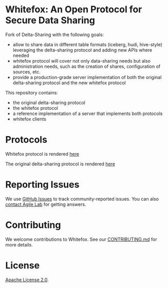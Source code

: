 # Whitefox: An Open Protocol for Secure Data Sharing

Fork of Delta-Sharing with the following goals:

- allow to share data in different table formats (iceberg, hudi, hive-style) leveraging the delta-sharing protocol and adding new APIs where needed
- whitefox protocol will cover not only data-sharing needs but also administration needs, such as the creation of 
  shares, configuration of sources, etc.
- provide a production-grade server implementation of both the original delta-sharing protocol and the new whitefox 
  protocol

This repository contains:

- the original delta-sharing protocol
- the whitefox protocol
- a reference implementation of a server that implements both protocols
- whitefox clients

# Protocols

Whitefox protocol is rendered [here](https://agile-lab-dev.github.io/whitefox/openapi_whitefox)

The original delta-sharing protocol is rendered [here](https://agile-lab-dev.github.io/whitefox/openapi_delta-sharing.html)


# Reporting Issues

We use [GitHub Issues](https://github.com/agile-lab-dev/whitefox/issues) to track community-reported issues. You can also [contact Agile Lab](mailto:communityimpact@agilelab.it) for getting answers.

# Contributing 
We welcome contributions to Whitefox. See our [CONTRIBUTING.md](CONTRIBUTING.md) for more details.

# License
[Apache License 2.0](LICENSE.txt).